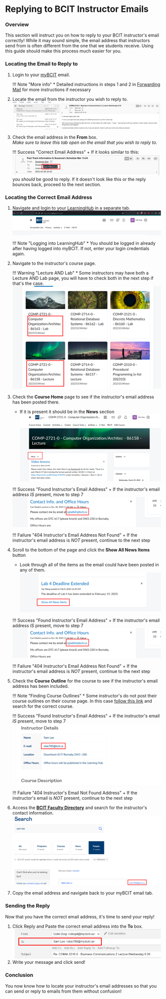 # Replying to BCIT Instructor Emails

### Overview

This section will instruct you on how to reply to your BCIT instructor's email correctly! While it may sound simple, the email address that instructors send from is often different from the one that we students receive. Using this guide should make this process much easier for you.

### Locating the Email to Reply to

1. Login to your [myBCIT](https://my.bcit.ca) email.

    !!! Note "More info"
        * Detailed instructions in steps 1 and 2 in [Forwarding Mail](Task-1.md) for more instructions if necessary

2. Locate the email from the instructor you wish to reply to.
![image](./Colin's_Screenshots/Find_Email_To_Reply_To.png)

3. Check the email address in the **From** box.  
 *Make sure to leave this tab open on the email that you wish to reply to.*

    !!! Success "Correct Email Address"
        + If it looks similar to this: ![image](./Colin's_Screenshots/Check_FROM_Email_Good.png) you *should* be good to reply. If it doesn't look like this or the reply bounces back, proceed to the next section.

### Locating the Correct Email Address

1. Navigate and login to your [LearningHub](https://learn.bcit.ca) in a separate tab.
![image](./Colin's_Screenshots/Learning_Hub.png)  

    !!! Note "Logging into LearningHub"
        * You should be logged in already after having logged into myBCIT. If not, enter your login credentials again.

2. Navigate to the instructor's course page.  

    !!! Warning "Lecture AND Lab"
        * Some instructors may have both a Lecture AND Lab page, you will have to check both in the next step if that's the case.
        ![image](./Colin's_Screenshots/Lecture_and_Lab_Example.png)

3. Check the **Course Home** page to see if the instructor's email address has been posted there.  
    * If it is present it should be in the **News** section  
    ![image](./Colin's_Screenshots/Course_Home_News.png)

    !!! Success "Found Instructor's Email Address"
        + If the instructor's email address *IS* present, move to step 7
        ![image](./Colin's_Screenshots/Content_Page_Email_Success.png)

    !!! Failure "404 Instructor's Email Address Not Found"
        + If the instructor's email address is *NOT* present, continue to the next step

4. Scroll to the bottom of the page and click the **Show All News Items** button
    * Look through all of the items as the email could have been posted in any of them.  
    ![image](./Colin's_Screenshots/Show_All_News_Button.png)  

    !!! Success "Found Instructor's Email Address"
        + If the instructor's email address *IS* present, move to step 7
        ![image](./Colin's_Screenshots/Content_Page_Email_Success.png)

    !!! Failure "404 Instructor's Email Address Not Found"
        + If the instructor's email address is *NOT* present, continue to the next step

5. Check the **Course Outline** for the course to see if the instructor's email address has been included.

    !!! Note "Finding Course Outlines"
        * Some instructor's do not post their course outlines on their course page. In this case [follow this link](https://www.bcit.ca/outlines/) and search for the correct course.  

    !!! Success "Found Instructor's Email Address"
        + If the instructor's email *IS* present, move to step 7
        ![image](./Colin's_Screenshots/Course_Outline_Success.png)

    !!! Failure "404 Instructor's Email Not Found Address"
        + If the instructor's email is *NOT* present, continue to the next step

6. Access the [**BCIT Faculty Directory**](https://www.bcit.ca/contacts/) and search for the instructor's contact information.
![image](./Colin's_Screenshots/Faculty_Contact_Success.png)
7. Copy the email address and navigate back to your myBCIT email tab.

### Sending the Reply

Now that you have the correct email address, it's time to send your reply!  

1. Click Reply and Paste the correct email address into the **To** box.
![image](./Colin's_Screenshots/TO_Box.png)
2. Write your message and click send!

### Conclusion

You now know how to locate your instructor's email addresses so that you can send or reply to emails from them without confusion!
